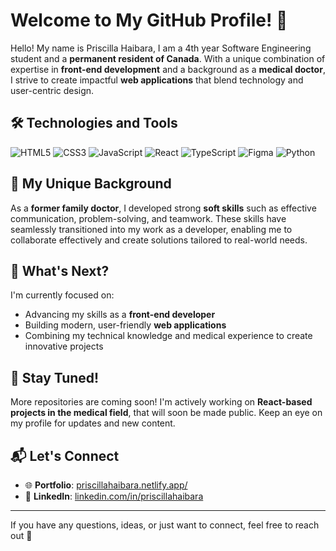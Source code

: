 # Welcome to My GitHub Profile! 👋

<!-- ![GitHub Contributions](https://github-readme-streak-stats.herokuapp.com/?user=phaibara&theme=dark&hide_border=true) -->

Hello! My name is Priscilla Haibara, I am a 4th year Software Engineering student and a **permanent resident of Canada**. With a unique combination of expertise in **front-end development** and a background as a **medical doctor**, I strive to create impactful **web applications** that blend technology and user-centric design.

<!-- [![Top Langs](https://github-readme-stats.vercel.app/api/top-langs/?username=phaibara&theme=dark)](https://github.com/phaibara) -->

## 🛠️ Technologies and Tools

![HTML5](https://img.shields.io/badge/HTML5-%23E34F26.svg?style=for-the-badge&logo=html5&logoColor=white)
![CSS3](https://img.shields.io/badge/CSS3-%231572B6.svg?style=for-the-badge&logo=css3&logoColor=white)
![JavaScript](https://img.shields.io/badge/JavaScript-%23F7DF1E.svg?style=for-the-badge&logo=javascript&logoColor=black)
![React](https://img.shields.io/badge/React-%2320232a.svg?style=for-the-badge&logo=react&logoColor=%2361DAFB)
![TypeScript](https://img.shields.io/badge/TypeScript-%23007ACC.svg?style=for-the-badge&logo=typescript&logoColor=white)
![Figma](https://img.shields.io/badge/Figma-%2312100E.svg?style=for-the-badge&logo=figma&logoColor=white)
![Python](https://img.shields.io/badge/Python-%233776AB.svg?style=for-the-badge&logo=python&logoColor=white)

## 🌟 My Unique Background

As a **former family doctor**, I developed strong **soft skills** such as effective communication, problem-solving, and teamwork. These skills have seamlessly transitioned into my work as a developer, enabling me to collaborate effectively and create solutions tailored to real-world needs.

## 🔭 What's Next?

I'm currently focused on:
- Advancing my skills as a **front-end developer**
- Building modern, user-friendly **web applications**
- Combining my technical knowledge and medical experience to create innovative projects

## 🚀 Stay Tuned!

More repositories are coming soon! I'm actively working on **React-based projects in the medical field**, that will soon be made public. Keep an eye on my profile for updates and new content.

## 📬 Let's Connect

- 🌐 **Portfolio**: [priscillahaibara.netlify.app/](https://priscillahaibara.netlify.app/)
- 💼 **LinkedIn**: [linkedin.com/in/priscillahaibara](https://www.linkedin.com/in/priscillahaibara/)

---

If you have any questions, ideas, or just want to connect, feel free to reach out 🌟
